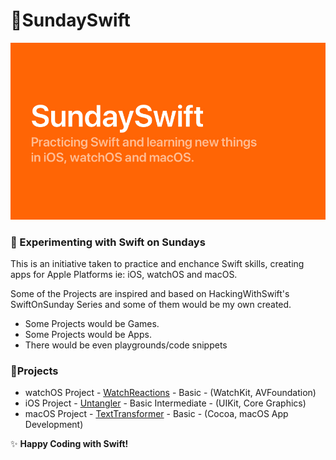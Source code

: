 # :high_brightness:SundaySwift

![Sunday Swift Backdrop](https://github.com/BuckyBoy6399/SundaySwift/blob/master/SundaySwift.jpg)

### :orange_book: Experimenting with Swift on Sundays

This is an initiative taken to practice and enchance Swift skills, creating apps for Apple Platforms ie: iOS, watchOS and macOS.

Some of the Projects are inspired and based on HackingWithSwift's SwiftOnSunday Series and some of them would be my own created.

- Some Projects would be Games.
- Some Projects would be Apps.
- There would be even playgrounds/code snippets

### :page_facing_up:Projects

- watchOS Project - [WatchReactions](https://github.com/BuckyBoy6399/SundaySwift/blob/master/WatchReactions/WatchReactions.md) - Basic - (WatchKit, AVFoundation)
- iOS Project - [Untangler](https://github.com/BuckyBoy6399/SundaySwift/blob/master/Untangler/untangler.md) - Basic Intermediate - (UIKit, Core Graphics)
- macOS Project - [TextTransformer](https://github.com/rajhraval1/SundaySwift/blob/master/TextTransformer/TextTransformer.md) - Basic - (Cocoa, macOS App Development)

:sparkles: **Happy Coding with Swift!**
